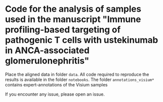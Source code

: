 # Code for the analysis of samples used in the manuscript "Immune profiling-based targeting of pathogenic T cells with ustekinumab in ANCA-associated glomerulonephritis"
Place the aligned data in folder ```data```.
All code required to reproduce the results is available in the folder ```notebooks```.
The folder ```annotations_visium*``` contains expert-annotations of the Visium samples

If you encounter any issue, please open an issue.
